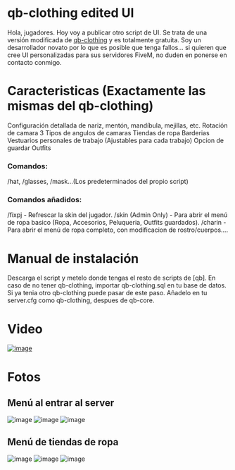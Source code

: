 # qb-clothing edited UI
Hola, jugadores. Hoy voy a publicar otro script de UI. Se trata de una versión modificada de <a href="https://github.com/qbcore-framework/qb-clothing">qb-clothing</a> y es totalmente gratuita. Soy un desarrollador novato por lo que es posible que tenga fallos... si quieren que cree UI personalizadas para sus servidores FiveM, no duden en ponerse en contacto conmigo.

<h1>Caracteristicas (Exactamente las mismas del qb-clothing)</h1>
Configuración detallada de nariz, mentón, mandíbula, mejillas, etc.
Rotación de camara
3 Tipos de angulos de camaras
Tiendas de ropa
Barderias
Vestuarios personales de trabajo (Ajustables para cada trabajo)
Opcion de guardar Outfits
<h3>Comandos:</h3>
/hat, /glasses, /mask...(Los predeterminados del propio script)
<h3>Comandos añadidos:</h3>
/fixpj - Refrescar la skin del jugador.
/skin (Admin Only) - Para abrir el menú de ropa basico (Ropa, Accesorios, Peluqueria, Outfits guardados).
/charin - Para abrir el menú de ropa completo, con modificacion de rostro/cuerpos....

<h1>Manual de instalación</h1>
Descarga el script y metelo donde tengas el resto de scripts de [qb].
En caso de no tener qb-clothing, importar qb-clothing.sql en tu base de datos. Si ya tenia otro qb-clothing puede pasar de este paso.
Añadelo en tu server.cfg como qb-clothing, despues de qb-core.

<h1>Video</h1>

<a href="">![image](https://github.com/user-attachments/assets/125cb422-1650-437a-878c-b33746e2989d)</a>

<h1>Fotos</h1>
<h2>Menú al entrar al server</h2>

![image](https://github.com/user-attachments/assets/989ba385-87c9-407d-bdbb-59dc5b7f6700)
![image](https://github.com/user-attachments/assets/e12d743d-02c0-4c95-a06b-ef17416f6df0)
![image](https://github.com/user-attachments/assets/cdabad93-3d93-4bad-a828-935d7d5e65b2)

<h2>Menú de tiendas de ropa</h2>

![image](https://github.com/user-attachments/assets/bc26be0f-a350-445b-b5d0-b3b39b5120a9)
![image](https://github.com/user-attachments/assets/cae78ea6-30d3-4135-bc52-342df7b3efac)
![image](https://github.com/user-attachments/assets/fde046d7-b1ec-44e4-aef2-b53336e6add3)
